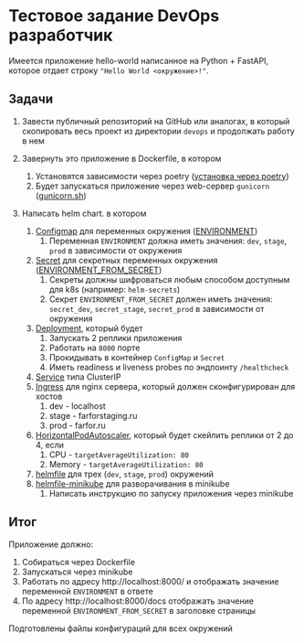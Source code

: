 # Тестовое задание DevOps разработчик

Имеется приложение hello-world написанное на Python + FastAPI, которое отдает строку `"Hello World <окружение>!"`.

## Задачи

1. Завести публичный репозиторий на GitHub или аналогах, в который скопировать весь проект из директории `devops` и продолжать работу в нем

2. Завернуть это приложение в Dockerfile, в котором
   1. Установятся зависимости через poetry ([установка через poetry](project_install.md))
   2. Будет запускаться приложение через web-сервер `gunicorn` ([gunicorn.sh](../gunicorn.sh))

3. Написать helm chart. в котором
   1. [Configmap](../deploy/chart/templates/configmap.yaml) для переменных окружения ([ENVIRONMENT](../app/config.py))
      1. Переменная `ENVIRONMENT` должна иметь значения: `dev`, `stage`, `prod` в зависимости от окружения
   2. [Secret](../deploy/chart/templates/secret.yaml) для секретных переменных окружения ([ENVIRONMENT_FROM_SECRET](../app/config.py))
      1. Секреты должны шифроваться любым способом доступным для k8s (например: `helm-secrets`)
      2. Секрет `ENVIRONMENT_FROM_SECRET` должен иметь значения: `secret_dev`, `secret_stage`, `secret_prod` в зависимости от окружения
   3. [Deployment](../deploy/chart/templates/deployment.yaml), который будет 
      1. Запускать 2 реплики приложения
      2. Работать на `8000` порте
      2. Прокидывать в контейнер `ConfigMap` и `Secret`
      3. Иметь readiness и liveness probes по эндпоинту `/healthcheck`
   4. [Service](../deploy/chart/templates/service.yaml) типа ClusterIP
   5. [Ingress](../deploy/chart/templates/ingress.yaml) для nginx сервера, который должен сконфигурирован для хостов
      1. dev - localhost
      2. stage - farforstaging.ru
      3. prod - farfor.ru
   6. [HorizontalPodAutoscaler](../deploy/chart/templates/hpa.yaml), который будет скейлить реплики от 2 до 4, если 
      1. CPU - `targetAverageUtilization: 80`
      2. Memory - `targetAverageUtilization: 80`
   7. [helmfile](../deploy/helmfile.yaml) для трех (`dev`, `stage`, `prod`) окружений
   8. [helmfile-minikube](../deploy/helmfile-minikube.yaml) для разворачивания в minikube
      1. Написать инструкцию по запуску приложения через minikube

## Итог
Приложение должно:
   1. Собираться через Dockerfile
   2. Запускаться через minikube
   3. Работать по адресу http://localhost:8000/ и отображать значение переменной `ENVIRONMENT` в ответе
   4. По адресу http://localhost:8000/docs отображать значение переменной `ENVIRONMENT_FROM_SECRET` в заголовке страницы

Подготовлены файлы конфигураций для всех окружений
